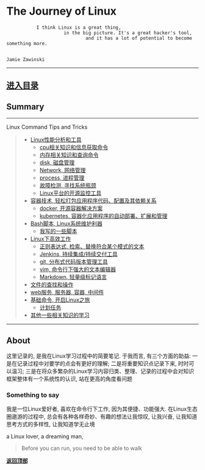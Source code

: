 # The Journey of Linux

```
           I think Linux is a great thing,
                     in the big picture. It's a great hacker's tool,
                             and it has a lot of potential to become something more.
                             
                                                                            Jamie Zawinski
```

---
[进入目录](index.md)
---

## Summary

---
Linux Command Tips and Tricks

> + [Linux性能分析和工具](./performance)
>     + [cpu相关知识和信息获取命令](./performance/cpu)
>     + [内存相关知识和查询命令](./performance/memory)
>     + [disk, 磁盘管理](./performance/disk)
>     + [Network, 网络管理](./performance/network)
>     + [process, 进程管理](./performance/process)
>     + [故障检测, 寻找系统瓶颈](./performance/troubleshoot)
>     + [Linux平台的开源监控工具](./performance/real-time)
> + [容器技术, 轻松打包应用程序代码、配置及其依赖关系](./container)
>     + [docker, 开源容器解决方案](./container/docker)
>     + [kubernetes, 容器化应用程序的自动部署、扩展和管理](./container/kubernetes)
> + [Bash脚本, Linux系统维护利器](./bash)
>     + [我写的一些脚本](./bash/my)
> + [Linux下高效工作](./efficiency)
>     + [正则表达式, 检索、替换符合某个模式的文本](./efficiency/regular_expression)
>     + [Jenkins, 持续集成/持续交付工具](./efficiency/jenkins)
>     + [git, 分布式代码版本管理工具](./efficiency/git)
>     + [vim, 命令行下强大的文本编辑器](./efficiency/vim)
>     + [Markdown, 轻量级标记语言](./efficiency/vim)
> + [文件的查找和操作](./file)
> + [web服务, 服务器, 容器, 中间件](./web)
> + [基础命令, 开启Linux之旅](./common)
>     + [计划任务](./common/schedule)
> + [其他一些相关知识的学习](./less-is-more)
---

## About

这里记录的, 是我在Linux学习过程中的简要笔记. 于我而言, 有三个方面的助益: 一是在记录过程中对要学的点会有更好的理解; 二是将重要知识点记录下来, 时时可以温习; 三是在将众多繁杂的Linux学习内容归类、整理、记录的过程中会对知识框架整体有一个系统性的认识, 站在更高的角度看问题

### Something to say

我是一位Linux爱好者, 喜欢在命令行下工作, 因为其便捷、功能强大. 在Linux生态圈遨游的过程中, 总会有各种各样奇妙、有趣的想法让我惊叹, 让我兴奋, 让我知道思考方式的多样性, 让我知道学无止境

a Linux lover, a dreaming man, 

> Before you can run, you need to be able to walk

**[返回顶部](#readme)**

